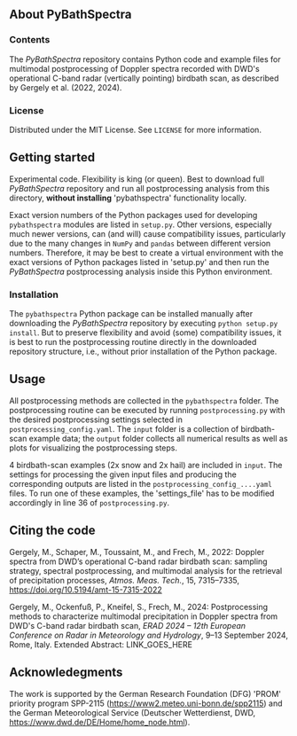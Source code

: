 ## About PyBathSpectra
### Contents
The *PyBathSpectra* repository contains Python code and example files for multimodal postprocessing of Doppler spectra recorded with DWD's operational C-band radar (vertically pointing) birdbath scan, as described by Gergely et al. (2022, 2024).
### License
Distributed under the MIT License. See `LICENSE` for more information.
## Getting started
Experimental code. Flexibility is king (or queen). Best to download full *PyBathSpectra* repository and run all postprocessing analysis from this directory, **without installing** 'pybathspectra' functionality locally.

Exact version numbers of the Python packages used for developing `pybathspectra` modules are listed in `setup.py`. Other versions, especially much newer versions, can (and will) cause compatibility issues, particularly due to the many changes in `NumPy` and `pandas` between different version numbers. Therefore, it may be best to create a virtual environment with the exact versions of Python packages listed in 'setup.py' and then run the *PyBathSpectra* postprocessing analysis inside this Python environment. 
### Installation
The `pybathspectra` Python package can be installed manually after downloading the *PyBathSpectra* repository by executing `python setup.py install`. But to preserve flexibility and avoid (some) compatibility issues, it is best to run the postprocessing routine directly in the downloaded repository structure, i.e., without prior installation of the Python package.
## Usage
All postprocessing methods are collected in the `pybathspectra` folder. The postprocessing routine can be executed by running `postprocessing.py` with the desired postprocessing settings selected in `postprocessing_config.yaml`. The `input` folder is a collection of birdbath-scan example data; the `output` folder collects all numerical results as well as plots for visualizing the postprocessing steps.

4 birdbath-scan examples (2x snow and 2x hail) are included in `input`. The settings for processing the given input files and producing the corresponding outputs are listed in the `postprocessing_config_....yaml` files. To run one of these examples, the 'settings_file' has to be modified accordingly in line 36 of `postprocessing.py`.    
## Citing the code
Gergely, M., Schaper, M., Toussaint, M., and Frech, M., 2022: Doppler spectra from DWD’s operational C-band radar birdbath scan: sampling strategy, spectral postprocessing, and multimodal analysis for the retrieval of precipitation processes, *Atmos. Meas. Tech.*, 15, 7315–7335, https://doi.org/10.5194/amt-15-7315-2022

Gergely, M., Ockenfuß, P., Kneifel, S., Frech, M., 2024: Postprocessing methods to characterize multimodal precipitation in Doppler spectra from DWD's C-band radar birdbath scan, *ERAD 2024 – 12th European Conference on Radar in Meteorology and Hydrology*, 9–13 September 2024, Rome, Italy. Extended Abstract: LINK_GOES_HERE
## Acknowledegments
The work is supported by the German Research Foundation (DFG) 'PROM' priority program SPP-2115 (https://www2.meteo.uni-bonn.de/spp2115) and the German Meteorological Service (Deutscher Wetterdienst, DWD, https://www.dwd.de/DE/Home/home_node.html).
<!-- ## References -->
